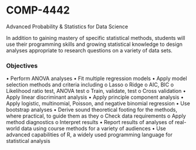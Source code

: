 # COMP-4442
Advanced Probability &amp; Statistics for Data Science

In addition to gaining mastery of specific statistical methods, students will use their programming skills and growing statistical knowledge to design analyses appropriate to research questions on a variety of data sets.

### Objectives
• Perform ANOVA analyses
• Fit multiple regression models
• Apply model selection methods and criteria including
o Lasso
o Ridge
o AIC, BIC
o Likelihood ratio test, ANOVA test
o Train, validate, test
o Cross validation
• Apply linear discriminant analysis
• Apply principle component analysis
• Apply logistic, multinomial, Poisson, and negative binomial regression
• Use bootstrap analyses
• Derive sound theoretical footing for the methods, where practical, to guide them as they
o Check data requirements
o Apply method diagnostics
o Interpret results
• Report results of analyses of real-world data using course methods for a variety of
audiences
• Use advanced capabilities of R, a widely used programming language for statistical
analysis
